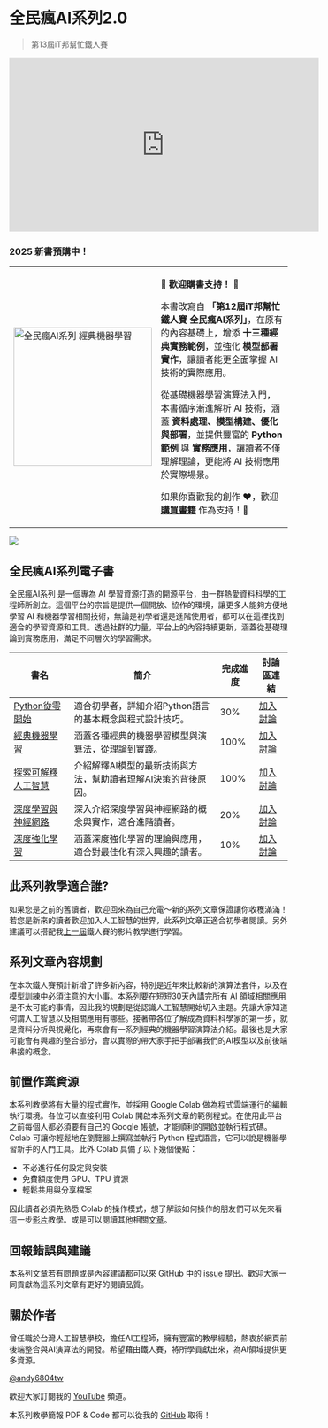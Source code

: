 # 全民瘋AI系列2.0
> 第13屆iT邦幫忙鐵人賽

<iframe width="560" height="315" src="https://www.youtube.com/embed/C9mvGMtrPXo" frameborder="0" allow="accelerometer; autoplay; clipboard-write; encrypted-media; gyroscope; picture-in-picture" allowfullscreen></iframe>

### 2025 新書預購中！

<table>
    <tr>
        <td>
            <a href="https://deepwisdom.com.tw/product/%e5%85%a8%e6%b0%91%e7%98%8b-ai-%e7%b3%bb%e5%88%97-%e7%b6%93%e5%85%b8%e6%a9%9f%e5%99%a8%e5%ad%b8%e7%bf%92dm2510/" target="_blank">
                <img src="https://deepwisdom.com.tw/wp-content/uploads/2025/02/DM2510-%E7%AB%8B%E9%AB%94%E6%9B%B8-500x500-1.jpg" width="250px" alt="全民瘋AI系列 經典機器學習">
            </a>
        </td>
        <td>
            <p>📢 <strong>歡迎購書支持！</strong> 🎉</p>
            <p>本書改寫自 <strong>「第12屆iT邦幫忙鐵人賽 全民瘋AI系列」</strong>，在原有的內容基礎上，增添 <strong>十三種經典實務範例</strong>，並強化 <strong>模型部署實作</strong>，讓讀者能更全面掌握 AI 技術的實際應用。</p>
            <p>從基礎機器學習演算法入門，本書循序漸進解析 AI 技術，涵蓋 <strong>資料處理、模型構建、優化與部署</strong>，並提供豐富的 <strong>Python 範例</strong> 與 <strong>實務應用</strong>，讓讀者不僅理解理論，更能將 AI 技術應用於實際場景。</p>
            <p>如果你喜歡我的創作 ❤️，歡迎 <a href="https://www.tenlong.com.tw/products/9786267569511" target="_blank"><strong>購買書籍</strong></a> 作為支持！🙏</p>
        </td>
    </tr>
</table>


![](./1.全民瘋AI系列2.0目標介紹/image/img1-1.jpg)

## 全民瘋AI系列電子書
全民瘋AI系列 是一個專為 AI 學習資源打造的開源平台，由一群熱愛資料科學的工程師所創立。這個平台的宗旨是提供一個開放、協作的環境，讓更多人能夠方便地學習 AI 和機器學習相關技術，無論是初學者還是進階使用者，都可以在這裡找到適合的學習資源和工具。透過社群的力量，平台上的內容持續更新，涵蓋從基礎理論到實務應用，滿足不同層次的學習需求。

| 書名                            | 簡介                              | 完成進度  | 討論區連結 |
|---------------------------------|-----------------------------------|-----------|------------|
| [Python從零開始](https://andy6804tw.github.io/crazyai-python/)| 適合初學者，詳細介紹Python語言的基本概念與程式設計技巧。 | 30%      | [加入討論](https://github.com/andy6804tw/crazyai-python/issues) |
| [經典機器學習](https://andy6804tw.github.io/crazyai-ml/)| 涵蓋各種經典的機器學習模型與演算法，從理論到實踐。         | 100%       | [加入討論](https://github.com/andy6804tw/crazyai-ml/issues) |
| [探索可解釋人工智慧](https://andy6804tw.github.io/crazyai-xai/)| 介紹解釋AI模型的最新技術與方法，幫助讀者理解AI決策的背後原因。 | 100%       | [加入討論](https://github.com/andy6804tw/crazyai-xai/issues) |
| [深度學習與神經網路](https://andy6804tw.github.io/crazyai-dl/)| 深入介紹深度學習與神經網路的概念與實作，適合進階讀者。       | 20%       | [加入討論](https://github.com/andy6804tw/crazyai-dl/issues) |
| [深度強化學習](https://andy6804tw.github.io/crazyai-rl/)| 涵蓋深度強化學習的理論與應用，適合對最佳化有深入興趣的讀者。   | 10%       | [加入討論](https://github.com/andy6804tw/crazyai-rl/issues) |

## 此系列教學適合誰?
如果您是之前的舊讀者，歡迎回來為自己充電～新的系列文章保證讓你收穫滿滿！若您是新來的讀者歡迎加入人工智慧的世界，此系列文章正適合初學者閱讀。另外建議可以搭配我[上一屆](https://ithelp.ithome.com.tw/users/20107247/ironman/3719)鐵人賽的影片教學進行學習。

## 系列文章內容規劃
在本次鐵人賽預計新增了許多新內容，特別是近年來比較新的演算法套件，以及在模型訓練中必須注意的大小事。本系列要在短短30天內講完所有 AI 領域相關應用是不太可能的事情，因此我的規劃是從認識人工智慧開始切入主題。先讓大家知道何謂人工智慧以及相關應用有哪些。接著帶各位了解成為資料科學家的第一步，就是資料分析與視覺化，再來會有一系列經典的機器學習演算法介紹。最後也是大家可能會有興趣的整合部分，會以實際的帶大家手把手部署我們的AI模型以及前後端串接的概念。


## 前置作業資源
本系列教學將有大量的程式實作，並採用 Google Colab 做為程式雲端運行的編輯執行環境。各位可以直接利用 Colab 開啟本系列文章的範例程式。在使用此平台之前每個人都必須要有自己的 Google 帳號，才能順利的開啟並執行程式碼。Colab 可讓你輕鬆地在瀏覽器上撰寫並執行 Python 程式語言，它可以說是機器學習新手的入門工具。此外 Colab 具備了以下幾個優點：

- 不必進行任何設定與安裝
- 免費額度使用 GPU、TPU 資源
- 輕鬆共用與分享檔案

因此讀者必須先熟悉 Colab 的操作模式，想了解該如何操作的朋友們可以先來看這一步[影片](https://youtu.be/C9mvGMtrPXo?t=266)教學。或是可以閱讀其他相關[文章](https://datasciocean.tech/python-tutorial/google-colaboratory/)。


## 回報錯誤與建議
本系列文章若有問題或是內容建議都可以來 GitHub 中的 [issue](https://github.com/andy6804tw/2021-13th-ironman/issues) 提出。歡迎大家一同貢獻為這系列文章有更好的閱讀品質。

## 關於作者
曾任職於台灣人工智慧學校，擔任AI工程師，擁有豐富的教學經驗，熱衷於網頁前後端整合與AI演算法的開發。希望藉由鐵人賽，將所學貢獻出來，為AI領域提供更多資源。

[@andy6804tw](https://github.com/andy6804tw)

歡迎大家訂閱我的 [YouTube](https://www.youtube.com/channel/UCSNPCGvMYEV-yIXAVt3FA5A) 頻道。

本系列教學簡報 PDF & Code 都可以從我的 [GitHub](https://github.com/andy6804tw/2021-13th-ironman) 取得！